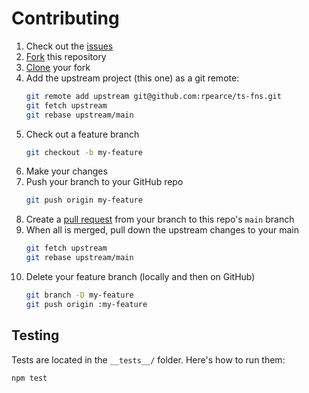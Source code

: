 # Contributing

1. Check out the [issues](https://github.com/rpearce/ts-fns/issues)
1. [Fork](https://guides.github.com/activities/forking/) this repository
1. [Clone](https://help.github.com/articles/cloning-a-repository/) your fork
1. Add the upstream project (this one) as a git remote:
    ```sh
    git remote add upstream git@github.com:rpearce/ts-fns.git
    git fetch upstream
    git rebase upstream/main
    ```
1. Check out a feature branch
    ```sh
    git checkout -b my-feature
    ```
1. Make your changes
1. Push your branch to your GitHub repo
    ```sh
    git push origin my-feature
    ```
1. Create a [pull request](https://help.github.com/articles/about-pull-requests/)
   from your branch to this repo's `main` branch
1. When all is merged, pull down the upstream changes to your main
    ```sh
    git fetch upstream
    git rebase upstream/main
    ```
1. Delete your feature branch (locally and then on GitHub)
    ```sh
    git branch -D my-feature
    git push origin :my-feature
    ```

## Testing

Tests are located in the `__tests__/` folder. Here's how to run them:

```sh
npm test
```
